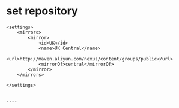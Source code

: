 # set repository

    <settings>
        <mirrors>
            <mirror>
                <id>UK</id>
                <name>UK Central</name>
                <url>http://maven.aliyun.com/nexus/content/groups/public</url>
                <mirrorOf>central</mirrorOf>
            </mirror>
        </mirrors>

    </settings>
    
    
    ----
